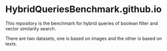 # HybridQueriesBenchmark.github.io


This repository is the benchmark for hybrid queries of boolean filter and vector similarity search.

There are two datasets, one is based on images and the other is based on texts.
